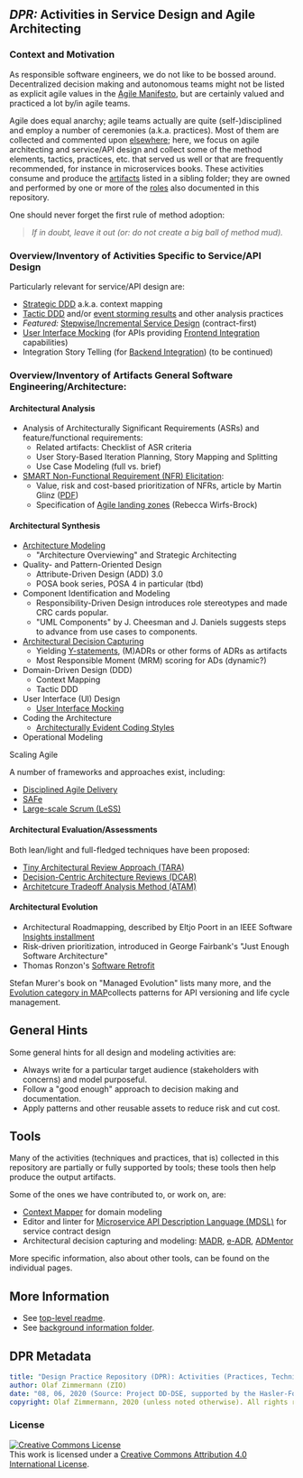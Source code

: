
## *DPR:* Activities in Service Design and Agile Architecting 

### Context and Motivation 
As responsible software engineers, we do not like to be bossed around. Decentralized decision making and autonomous teams might not be listed as explicit agile values in the [Agile Manifesto](https://www.agilealliance.org/agile101/the-agile-manifesto/), but are certainly valued and practiced a lot by/in agile teams.  

Agile does equal anarchy; agile teams actually are quite (self-)disciplined and employ a number of ceremonies (a.k.a. practices). Most of them are collected and commented upon [elsewhere](https://www.agilealliance.org/agile101/subway-map-to-agile-practices/); here, we focus on agile architecting and service/API design and collect some of the method elements, tactics, practices, etc. that served us well or that are frequently recommended, for instance in microservices books. These activities consume and produce the [artifacts](../artifact-templates) listed in a sibling folder; they are owned and performed by one or more of the [roles](../roles) also documented in this repository.

One should never forget the first rule of method adoption: 

> *If in doubt, leave it out (or: do not create a big ball of method mud).*


### Overview/Inventory of Activities Specific to Service/API Design

<!-- TODO (v2) add simple miro diagram (with hyperlinks!) here -->

Particularly relevant for service/API design are:

* [Strategic DDD](DPR-StrategicDDD.md) a.k.a. context mapping 
* [Tactic DDD](DPR-TacticDDD.md) and/or [event storming results](https://contextmapper.org/docs/event-storming/) and other analysis practices 
* *Featured:* [Stepwise/Incremental Service Design](SDPR-StepwiseServiceDesign.md) (contract-first)
* [User Interface Mocking](DPR-UserInterfaceMocking.md) (for APIs providing [Frontend Integration](https://microservice-api-patterns.org/patterns/foundation/FrontendIntegration) capabilities)
* Integration Story Telling (for [Backend Integration](https://microservice-api-patterns.org/patterns/foundation/BackendIntegration)) (to be continued)

<!--
* Service Modeling methods
    * MAP category on service identification (including DDD), not yet published
    * EIP integration flows (tbd)
 -->


### Overview/Inventory of Artifacts General Software Engineering/Architecture:

#### Architectural Analysis

* Analysis of Architecturally Significant Requirements (ASRs) and feature/functional requirements:
    * Related artifacts: Checklist of ASR criteria
    * User Story-Based Iteration Planning, Story Mapping and Splitting 
    * Use Case Modeling (full vs. brief)
* [SMART Non-Functional Requirement (NFR) Elicitation](DPR-SMART-NFR-Elicitation.md): <!-- TODO (v2) add (with CARGO as five meta qualities: -->
    * Value, risk and cost-based prioritization of NFRs, article by Martin Glinz ([PDF](https://www.researchgate.net/publication/3249473_A_Risk-Based_Value-Oriented_Approach_to_Quality_Requirements))
    * Specification of [Agile landing zones](http://wirfs-brock.com/blog/2011/07/28/agile-landing-zones/) (Rebecca Wirfs-Brock) 
<!--
    * Quality story telling (two flavours: extended user story, standalone)
    * Quality storming (Michael Ploed) 
    * to be continued (e.g., PLANGUAGE, Sophisten templates) 
-->

#### Architectural Synthesis

* [Architecture Modeling](DPR-ArchitectureModeling.md)
    * "Architecture Overviewing" and Strategic Architecting
* Quality- and Pattern-Oriented Design 
	* Attribute-Driven Design (ADD) 3.0 
	* POSA book series, POSA 4 in particular (tbd)
* Component Identification and Modeling 
    <!-- * C4 (which extend into C5+2, adding Connectors, Context and Concerns) -->
    * Responsibility-Driven Design introduces role stereotypes and made CRC cards popular.
    * <!-- TODO (v2) --> "UML Components" by J. Cheesman and J. Daniels suggests steps to advance from use cases to components.
* [Architectural Decision Capturing](./DPR-ArchitecturalDecisionCapturing.md)
    * Yielding [Y-statements](../artifact-templates/DPR-ArchitecturalDecisionRecordYForm.md), (M)ADRs or other forms of ADRs as artifacts 
    * Most Responsible Moment (MRM) scoring for ADs (dynamic?) <!-- MRM not LRM -->
* Domain-Driven Design (DDD)
    * Context Mapping <!-- and context maps (practice. vs. artifact) -->
    * Tactic DDD
* User Interface (UI) Design
    * [User Interface Mocking](./DPR-UserInterfaceMocking.md)
* Coding the Architecture 
    * [Architecturally Evident Coding Styles](https://resources.sei.cmu.edu/asset_files/Presentation/2013_017_001_48651.pdf)
* Operational Modeling
<!-- * DevOps (or: ArchOps?) -->

Scaling Agile 

A number of frameworks and approaches exist, including: 

* [Disciplined Agile Delivery](https://en.wikipedia.org/wiki/Disciplined_agile_delivery) <!-- the rich anf free DA website seems to be gone, or Google dies not find it for me :-( -->
* [SAFe](https://www.scaledagileframework.com/)
* [Large-scale Scrum (LeSS)](https://less.works/)
<!-- * to be continued -->


#### Architectural Evaluation/Assessments

Both lean/light and full-fledged techniques have been proposed: 

* [Tiny Architectural Review Approach (TARA)](https://www.artechra.com/media/writing/JSS-Woods-IndustrialArchitecturalAssessmentUsingTARA.pdf)
* [Decision-Centric Architecture Reviews (DCAR)](https://ieeexplore.ieee.org/document/6449237)
* [Architetcure Tradeoff Analysis Method (ATAM)](https://en.wikipedia.org/wiki/Architecture_tradeoff_analysis_method)
<!-- * ARID (tbd) -->

<!-- * ZIO review Qs and advice (see Qs in mails to CS end of 2015) -->


#### Architectural Evolution

* Architectural Roadmapping, described by Eltjo Poort in an IEEE Software [Insights installment](https://ieeexplore.ieee.org/document/7725228?arnumber=7725228)
* Risk-driven prioritization, introduced in George Fairbank's "Just Enough Software Architecture"  <!-- (hoisting?) -->
* Thomas Ronzon's [Software Retrofit](https://www.researchgate.net/publication/296480151_Software_Retrofit_in_High-Availability_Systems_When_Uptime_Matters)

Stefan Murer's book on "Managed Evolution" lists many more, and the [Evolution category in MAP]()collects patterns for API versioning and life cycle management.


## General Hints 

Some general hints for all design and modeling activities are: <!-- two typos on https://www.ifs.hsr.ch/index.php?id=13195&L=4 (in hint not copied here) -->

* Always write for a particular target audience (stakeholders with concerns) and model purposeful.
* Follow a "good enough" approach to decision making and documentation.
* Apply patterns and other reusable assets to reduce risk and cut cost.


## Tools

Many of the activities (techniques and practices, that is) collected in this repository are partially or fully supported by tools; these tools then help produce the output artifacts. 

Some of the ones we have contributed to, or work on, are:

* [Context Mapper](https://contextmapper.org/) for domain modeling
* Editor and linter for [Microservice API Description Language (MDSL)](https://microservice-api-patterns.github.io/MDSL-Specification/) for service contract design
* Architectural decision capturing and modeling: [MADR](https://github.com/adr/madr), [e-ADR](https://github.com/adr/e-adr), [ADMentor](https://github.com/IFS-HSR/ADMentor)

More specific information, also about other tools, can be found on the individual pages.


## More Information 

* See [top-level readme](../README.md).
* See [background information folder](../background-information).


## DPR Metadata

```yaml
title: "Design Practice Repository (DPR): Activities (Practices, Techniques) Overview"
author: Olaf Zimmermann (ZIO)
date: "08, 06, 2020 (Source: Project DD-DSE, supported by the Hasler-Foundation)"
copyright: Olaf Zimmermann, 2020 (unless noted otherwise). All rights reserved.
```

### License

<a rel="license" href="http://creativecommons.org/licenses/by/4.0/"><img alt="Creative Commons License" style="border-width:0" src="https://i.creativecommons.org/l/by/4.0/88x31.png" /></a><br />This work is licensed under a <a rel="license" href="http://creativecommons.org/licenses/by/4.0/">Creative Commons Attribution 4.0 International License</a>.
